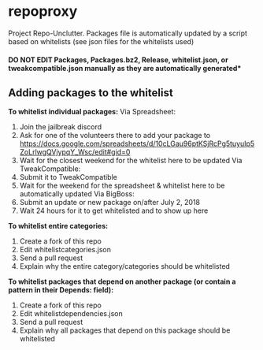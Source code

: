 # repoproxy
Project Repo-Unclutter. Packages file is automatically updated by a script based on whitelists (see json files for the whitelists used)

#### DO NOT EDIT Packages, Packages.bz2, Release, whitelist.json, or tweakcompatible.json manually as they are automatically generated*

## Adding packages to the whitelist

**To whitelist individual packages:**
Via Spreadsheet:
  1. Join the jailbreak discord
  2. Ask for one of the volunteers there to add your package to https://docs.google.com/spreadsheets/d/10cLGau96ptKSjRcPg5tuyuIp5ZoLrlwgQVjypqY_Wsc/edit#gid=0
  3. Wait for the closest weekend for the whitelist here to be updated
Via TweakCompatible:
  1. Submit it to TweakCompatible
  2. Wait for the weekend for the spreadsheet & whitelist here to be automatically updated
Via BigBoss:
  1. Submit an update or new package on/after July 2, 2018
  2. Wait 24 hours for it to get whitelisted and to show up here

**To whitelist entire categories:**
  1. Create a fork of this repo
  2. Edit whitelistcategories.json
  3. Send a pull request
  4. Explain why the entire category/categories should be whitelisted
  
**To whitelist packages that depend on another package (or contain a pattern in their Depends: field):**
  1. Create a fork of this repo
  2. Edit whitelistdependencies.json
  3. Send a pull request
  4. Explain why all packages that depend on this package should be whitelisted
